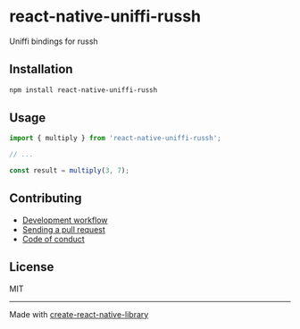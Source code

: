 # react-native-uniffi-russh

Uniffi bindings for russh

## Installation

```sh
npm install react-native-uniffi-russh
```

## Usage

```js
import { multiply } from 'react-native-uniffi-russh';

// ...

const result = multiply(3, 7);
```

## Contributing

- [Development workflow](CONTRIBUTING.md#development-workflow)
- [Sending a pull request](CONTRIBUTING.md#sending-a-pull-request)
- [Code of conduct](CODE_OF_CONDUCT.md)

## License

MIT

---

Made with [create-react-native-library](https://github.com/callstack/react-native-builder-bob)
